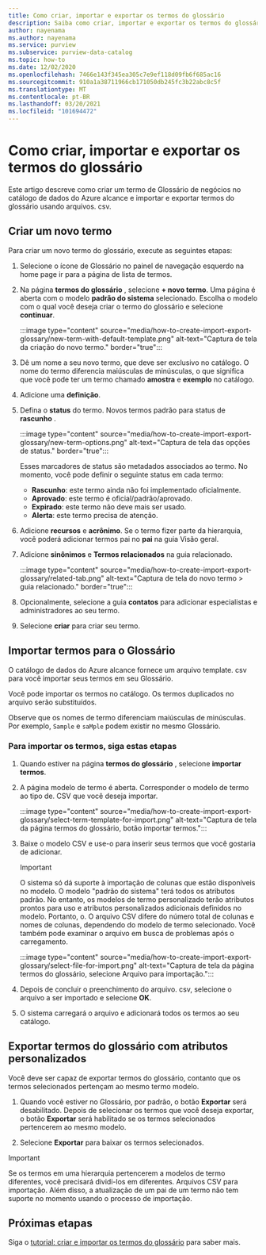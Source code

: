 ```yaml
---
title: Como criar, importar e exportar os termos do glossário
description: Saiba como criar, importar e exportar os termos do glossário no Azure alcance.
author: nayenama
ms.author: nayenama
ms.service: purview
ms.subservice: purview-data-catalog
ms.topic: how-to
ms.date: 12/02/2020
ms.openlocfilehash: 7466e143f345ea305c7e9ef118d09fb6f685ac16
ms.sourcegitcommit: 910a1a38711966cb171050db245fc3b22abc8c5f
ms.translationtype: MT
ms.contentlocale: pt-BR
ms.lasthandoff: 03/20/2021
ms.locfileid: "101694472"
---
```

# <a name="how-to-create-import-and-export-glossary-terms"></a>Como criar, importar e exportar os termos do glossário

Este artigo descreve como criar um termo de Glossário de negócios no catálogo de dados do Azure alcance e importar e exportar termos do glossário usando arquivos. csv.

## <a name="create-a-new-term"></a>Criar um novo termo

Para criar um novo termo do glossário, execute as seguintes etapas:

1. Selecione o ícone de Glossário no painel de navegação esquerdo na home page ir para a página de lista de termos.

2. Na página **termos do glossário** , selecione **+ novo termo**. Uma página é aberta com o modelo **padrão do sistema** selecionado. Escolha o modelo com o qual você deseja criar o termo do glossário e selecione **continuar**.

   :::image type="content" source="media/how-to-create-import-export-glossary/new-term-with-default-template.png" alt-text="Captura de tela da criação do novo termo." border="true":::

3. Dê um nome a seu novo termo, que deve ser exclusivo no catálogo. O nome do termo diferencia maiúsculas de minúsculas, o que significa que você pode ter um termo chamado **amostra** e **exemplo** no catálogo.

4. Adicione uma **definição**.

5. Defina o **status** do termo. Novos termos padrão para status de **rascunho** .

   :::image type="content" source="media/how-to-create-import-export-glossary/new-term-options.png" alt-text="Captura de tela das opções de status." border="true":::

   Esses marcadores de status são metadados associados ao termo. No momento, você pode definir o seguinte status em cada termo:

   - **Rascunho**: este termo ainda não foi implementado oficialmente.
   - **Aprovado**: este termo é oficial/padrão/aprovado.
   - **Expirado**: este termo não deve mais ser usado.
   - **Alerta**: este termo precisa de atenção.

6. Adicione **recursos** e **acrônimo**. Se o termo fizer parte da hierarquia, você poderá adicionar termos pai no **pai** na guia Visão geral.

7. Adicione **sinônimos** e **Termos relacionados** na guia relacionado.

   :::image type="content" source="media/how-to-create-import-export-glossary/related-tab.png" alt-text="Captura de tela do novo termo > guia relacionado." border="true":::

8. Opcionalmente, selecione a guia **contatos** para adicionar especialistas e administradores ao seu termo.

9. Selecione **criar** para criar seu termo.

## <a name="import-terms-into-the-glossary"></a>Importar termos para o Glossário

O catálogo de dados do Azure alcance fornece um arquivo template. csv para você importar seus termos em seu Glossário.

Você pode importar os termos no catálogo. Os termos duplicados no arquivo serão substituídos.

Observe que os nomes de termo diferenciam maiúsculas de minúsculas. Por exemplo, `Sample` e `saMple` podem existir no mesmo Glossário.

### <a name="to-import-terms-follow-these-steps"></a>Para importar os termos, siga estas etapas

1. Quando estiver na página **termos do glossário** , selecione **importar termos**.

2. A página modelo de termo é aberta. Corresponder o modelo de termo ao tipo de. CSV que você deseja importar.

   :::image type="content" source="media/how-to-create-import-export-glossary/select-term-template-for-import.png" alt-text="Captura de tela da página termos do glossário, botão importar termos.":::

3. Baixe o modelo CSV e use-o para inserir seus termos que você gostaria de adicionar.

   > [!Important]
   > O sistema só dá suporte à importação de colunas que estão disponíveis no modelo. O modelo "padrão do sistema" terá todos os atributos padrão.
   > No entanto, os modelos de termo personalizado terão atributos prontos para uso e atributos personalizados adicionais definidos no modelo. Portanto, o. O arquivo CSV difere do número total de colunas e nomes de colunas, dependendo do modelo de termo selecionado. Você também pode examinar o arquivo em busca de problemas após o carregamento.

   :::image type="content" source="media/how-to-create-import-export-glossary/select-file-for-import.png" alt-text="Captura de tela da página termos do glossário, selecione Arquivo para importação.":::

4. Depois de concluir o preenchimento do arquivo. csv, selecione o arquivo a ser importado e selecione **OK**.

5. O sistema carregará o arquivo e adicionará todos os termos ao seu catálogo.

## <a name="export-terms-from-glossary-with-custom-attributes"></a>Exportar termos do glossário com atributos personalizados

Você deve ser capaz de exportar termos do glossário, contanto que os termos selecionados pertençam ao mesmo termo modelo.

1. Quando você estiver no Glossário, por padrão, o botão **Exportar** será desabilitado. Depois de selecionar os termos que você deseja exportar, o botão **Exportar** será habilitado se os termos selecionados pertencerem ao mesmo modelo.

2. Selecione **Exportar** para baixar os termos selecionados.

 > [!Important]
   > Se os termos em uma hierarquia pertencerem a modelos de termo diferentes, você precisará dividi-los em diferentes. Arquivos CSV para importação. Além disso, a atualização de um pai de um termo não tem suporte no momento usando o processo de importação.


## <a name="next-steps"></a>Próximas etapas

Siga o [tutorial: criar e importar os termos do glossário](tutorial-import-create-glossary-terms.md) para saber mais.

